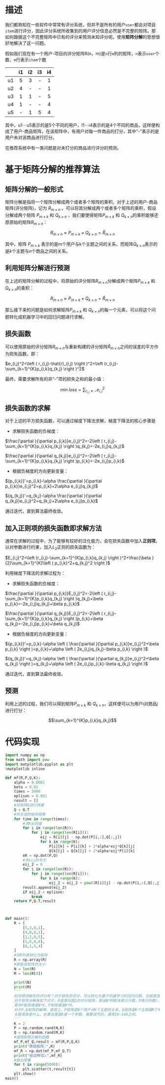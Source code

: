 # 描述

我们都熟知在一些软件中常常有评分系统，但并不是所有的用户`user`都会对项目`item`进行评分，因此评分系统所收集到的用户评分信息必然是不完整的矩阵。那如何跟据这个不完整矩阵中已有的评分来预测未知评分呢。使用**矩阵分解**的思想很好地解决了这一问题。

假如我们现在有一个用户-项目的评分矩阵R(n，m)是`n`行`m`列的矩阵，`n`表示`user`个数，`m`行表示`item`个数

|   |i1|i2|i3|i4|
|:-:|:-:|:-:|:-:|:-:|
|u1|5|3|-|1|
|u2|4|-|-|1|
|u3|1|1|-|5|
|u4|1|-|-|4|
|u5|-|1|5|4|

其中，u1⋯u5表示的是5个不同的用户，I1⋯i4表示的是4个不同的商品，这样便构成了用户-商品矩阵，在该矩阵中，有用户对每一件商品的打分，其中“-”表示的是用户未对该商品进行打分。

在推荐系统中有一类问题是对未打分的商品进行评分的预测。

# 基于矩阵分解的推荐算法

## 矩阵分解的一般形式

矩阵分解是指将一个矩阵分解成两个或者多个矩阵的乘积。对于上述的用户-商品矩阵(评分矩阵)，记为 $R_{m\times n}$ 。可以将其分解成两个或者多个矩阵的乘积，假设分解成两个矩阵 $P_{m\times k}$ 和 $Q_{k\times n}$ ，我们要使得矩阵$P_{m\times k}$ 和 $Q_{k\times n}$的乘积能够还原原始的矩阵$R_{m\times n}$：

$$R_{m\times n}\approx P_{m\times k}\times Q_{k\times n}=\hat{R}_{m\times n}$$

其中，矩阵 $P_{m\times k}$ 表示的是m个用户与k个主题之间的关系，而矩阵$Q_{k\times n}$表示的是$k$个主题与$n$个商品之间的关系。

## 利用矩阵分解进行预测

在上述的矩阵分解的过程中，将原始的评分矩阵$R_{m\times n}$分解成两个矩阵$P_{m\times k}$ 和 $Q_{k\times n}$的乘积：

$$R_{m\times n}\approx P_{m\times k}\times Q_{k\times n}=\hat{R}_{m\times n}$$

那么接下来的问题是如何求解矩阵$P_{m\times k}$ 和 $Q_{k\times n}$的每一个元素，可以将这个问题转化成机器学习中的回归问题进行求解。

## 损失函数

可以使用原始的评分矩阵$R_{m\times n}$与重新构建的评分矩阵$\hat{R}_{m\times n}$之间的误差的平方作为损失函数，即：

$e_{i,j}^2=\left ( r_{i,j}-\hat{r}_{i,j} \right )^2=\left (r_{i,j}-\sum_{k=1}^{K}p_{i,k}q_{k,j}  \right )^2$

最终，需要求解所有的非“-”项的损失之和的最小值：

$$min\; loss= \sum_{r_{i,j}\neq -}e_{i,j}^2$$

## 损失函数的求解

对于上述的平方损失函数，可以通过梯度下降法求解，梯度下降法的核心步骤是

- 求解损失函数的负梯度：

$\frac{\partial }{\partial p_{i,k}}e_{i,j}^2=-2\left ( r_{i,j}-\sum_{k=1}^{K}p_{i,k}q_{k,j}  \right )q_{k,j}=-2e_{i,j}q_{k,j}$

$\frac{\partial }{\partial q_{k,j}}e_{i,j}^2=-2\left ( r_{i,j}-\sum_{k=1}^{K}p_{i,k}q_{k,j}  \right )p_{i,k}=-2e_{i,j}p_{i,k}$

- 根据负梯度的方向更新变量：

${p_{i,k}}'=p_{i,k}-\alpha \frac{\partial }{\partial p_{i,k}}e_{i,j}^2=p_{i,k}+2\alpha e_{i,j}q_{k,j}$

${q_{k,j}}'=q_{k,j}-\alpha \frac{\partial }{\partial q_{k,j}}e_{i,j}^2=q_{k,j}+2\alpha e_{i,j}p_{i,k}$

通过迭代，直到算法最终收敛。

## 加入正则项的损失函数即求解方法

通常在求解的过程中，为了能够有较好的泛化能力，会在损失函数中加入**正则项**，以对参数进行约束，加入$L_2$正则的损失函数为：

$E_{i,j}^2=\left (r_{i,j}-\sum_{k=1}^{K}p_{i,k}q_{k,j}  \right )^2+\frac{\beta }{2}\sum_{k=1}^{K}\left ( p_{i,k}^2+q_{k,j}^2 \right )$

利用梯度下降法的求解过程为：

- 求解损失函数的负梯度：

$\frac{\partial }{\partial p_{i,k}}E_{i,j}^2=-2\left ( r_{i,j}-\sum_{k=1}^{K}p_{i,k}q_{k,j}  \right )q_{k,j}+\beta p_{i,k}=-2e_{i,j}q_{k,j}+\beta p_{i,k}$

$\frac{\partial }{\partial q_{k,j}}E_{i,j}^2=-2\left ( r_{i,j}-\sum_{k=1}^{K}p_{i,k}q_{k,j}  \right )p_{i,k}+\beta q_{k,j}=-2e_{i,j}p_{i,k}+\beta q_{k,j}$

- 根据负梯度的方向更新变量：

${p_{i,k}}'=p_{i,k}-\alpha \left ( \frac{\partial }{\partial p_{i,k}}e_{i,j}^2+\beta p_{i,k} \right )=p_{i,k}+\alpha \left ( 2e_{i,j}q_{k,j}-\beta p_{i,k} \right )$

${q_{k,j}}'=q_{k,j}-\alpha \left ( \frac{\partial }{\partial q_{k,j}}e_{i,j}^2+\beta q_{k,j} \right )=q_{k,j}+\alpha \left ( 2e_{i,j}p_{i,k}-\beta q_{k,j} \right )$

通过迭代，直到算法最终收敛。

## 预测

利用上述的过程，我们可以得到矩阵$P_{m\times k}$ 和 $Q_{k\times n}$，这样便可以为用户$i$对商品$j$进行打分：

$$\sum_{k=1}^{K}p_{i,k}q_{k,j}$$

# 代码实现

```python
import numpy as np
from math import pow
import matplotlib.pyplot as plt
%matplotlib inline

def mf(R,P,Q,K):
    alpha = 0.0002
    beta = 0.02
    times = 5000
    eplison = 0.001
    result = []
    #将矩阵Q进行转置
    Q = Q.T
    #将生成的矩阵相乘
    for time in range(times):
        #求R尖的值
        for i in range(len(R)):
            for j in range(len(R[i])):
                eij = R[i][j] - np.dot(P[i,:],Q[:,j])
                for k in range(K):
                    P[i][k] = P[i][k] + 2*alpha*eij*Q[k][j]
                    Q[k][j] = Q[k][j] + 2*alpha*eij*P[i][k]
        eR = np.dot(P,Q)
        #求eij的平方
        eij_2 = 0
        for i in range(len(R)):
            for j in range(len(R[i])):
                for k in range(K):
                    eij_2 = eij_2 + pow((R[i][j] - np.dot(P[i,:],Q[:,j])),2) + 0.5*beta*(pow(P[i][k],2))+pow(Q[k][j],2)
        result.append(eij_2)
        if eij_2 < eplison:
            break
    return P,Q.T,result 



def main():
    R = [
        [5,3,0,1],
        [4,0,0,1],
        [1,1,0,5],
        [1,0,0,4],
        [0,1,5,4]
    ]
    #将R列表转化为矩阵
    R = np.array(R)
    #获取该矩阵的大小
    N = len(R)
    M = len(R[0])

    print(N)
    print(M)
    ''' 
    如何预测缺失的评分呢？对于缺失的评分，可以转化为基于机器学习的回归问题，也就是连续值的预测，
    对于矩阵分解有如下式子，R是类似图1的评分矩阵，假设N*M维(N表示行数，M表示列数)，可以分解为P跟Q矩阵，
    其中P矩阵维度N*K，P矩阵维度K*M。
    对于P,Q矩阵的解释，直观上，P矩阵是N个用户对K个主题的关系，Q矩阵是K个主题跟M个物品的关系，至于K个
    主题具体是什么，在算法里面K是一个参数，需要调节的，通常10~100之间。
    '''
    K = 2
    P = np.random.rand(N,K)
    Q = np.random.rand(M,K)
    #调用矩阵分解的函数
    mf_P,mf_Q,result = mf(R,P,Q,K)
    print("原始矩阵:",R)
    mf_R = np.dot(mf_P,mf_Q.T)
    print("经过MF后:",mf_R)
    #做出图像
    for t in range(5000):
        plt.scatter(t,result[t])
    plt.show()
main()
```